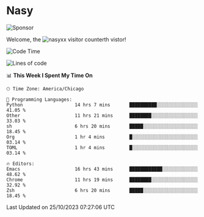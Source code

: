 # Nasy

<!--
<p align="center">
<img height="200" src="https://github-readme-stats.vercel.app/api?username=nasyxx&count_private=true&show_icons=true&theme=dracula&include_all_commits=true"/>
<img height="200" src="https://github-readme-stats.vercel.app/api/top-langs/?username=nasyxx&theme=dracula&hide=html,jupyter+notebook&count_private=true&show_icons=true"/>
</p>

  
----------------
-->

![Sponsor](https://img.shields.io/static/v1.svg?label=Sponsor&message=%E2%9D%A4&logo=GitHub&style=flat&color=pink)
 
Welcome, the ![nasyxx visitor counter](https://count.getloli.com/get/@nasyxx?theme=rule34)th vistor!
 
<!--START_SECTION:waka-->
![Code Time](http://img.shields.io/badge/Code%20Time-3%2C856%20hrs%203%20mins-blue)

![Lines of code](https://img.shields.io/badge/From%20Hello%20World%20I%27ve%20Written-6.3%20million%20lines%20of%20code-blue)

📊 **This Week I Spent My Time On** 

```text
🕑︎ Time Zone: America/Chicago

💬 Programming Languages: 
Python                   14 hrs 7 mins       ██████████░░░░░░░░░░░░░░░   41.05 % 
Other                    11 hrs 21 mins      ████████░░░░░░░░░░░░░░░░░   33.03 % 
sh                       6 hrs 20 mins       █████░░░░░░░░░░░░░░░░░░░░   18.45 % 
Org                      1 hr 4 mins         █░░░░░░░░░░░░░░░░░░░░░░░░   03.14 % 
TOML                     1 hr 4 mins         █░░░░░░░░░░░░░░░░░░░░░░░░   03.14 % 

🔥 Editors: 
Emacs                    16 hrs 43 mins      ████████████░░░░░░░░░░░░░   48.62 % 
Chrome                   11 hrs 19 mins      ████████░░░░░░░░░░░░░░░░░   32.92 % 
Zsh                      6 hrs 20 mins       █████░░░░░░░░░░░░░░░░░░░░   18.45 % 
```


 Last Updated on 25/10/2023 07:27:06 UTC
<!--END_SECTION:waka-->

<!-- ![visitors](https://visitor-badge.laobi.icu/badge?page_id=nasyxx.nasyxx) -->
